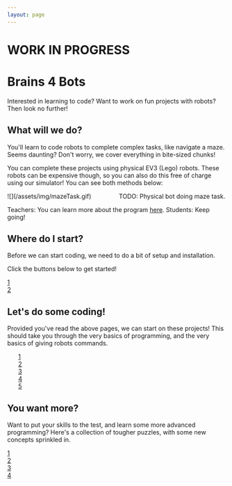 ```yaml
---
layout: page
---
```


# WORK IN PROGRESS

# Brains 4 Bots

Interested in learning to code? Want to work on fun projects with robots? Then look no further!

## What will we do?

You'll learn to code robots to complete complex tasks, like navigate a maze. Seems daunting? Don't worry, we cover everything in bite-sized chunks!

You can complete these projects using physical EV3 (Lego) robots. These robots can be expensive though, so you can also do this free of charge using our simulator! You can see both methods below:

<div markdown="1" style="width: calc(50% - 5px); display: inline-block; margin-right: 6px;">
![](/assets/img/mazeTask.gif)
</div>
<div markdown="1" style="width: calc(50% - 5px); display: inline-block;">
TODO: Physical bot doing maze task.
</div>

Teachers: You can learn more about the program [here](/about). Students: Keep going!

## Where do I start?

Before we can start coding, we need to do a bit of setup and installation.

Click the buttons below to get started!

<div class="task_pill" style="width: max(50%, 200px)">
  <div class="pill_object" page="setup">
    <a href="/posts/setup" title="Setup" data-toggle="tooltip" data-placement="top"><span class="pillbox_number">1</span></a>
  </div>
  <div style="border-left:1px solid #000;width:1px;"></div>
  <div class="pill_object wip" page="wip">
    <a href="/wip.html" title="Using EV3 Robots" data-toggle="tooltip" data-placement="top"><span class="pillbox_number">2</span></a>
  </div>
</div>

## Let's do some coding!

Provided you've read the above pages, we can start on these projects! This should take you through the very basics of programming, and the very basics of giving robots commands.

<div class="task_pill" style="width: 90%; margin-left: 5%; margin-right: 5%;">
  <div class="pill_object" page="intro">
    <a href="/posts/intro" title="Basics of Python" data-toggle="tooltip" data-placement="top"><span class="pillbox_number">1</span></a>
  </div>
  <div style="border-left:1px solid #000;width:1px;"></div>
  <div class="pill_object" page="if-else">
    <a href="/posts/if-else" title="Sensors and Conditionals" data-toggle="tooltip" data-placement="top"><span class="pillbox_number">2</span></a>
  </div>
  <div style="border-left:1px solid #000;width:1px;"></div>
  <div class="pill_object" page="repeat">
    <a href="/posts/repeat" title="Loops and Infrared" data-toggle="tooltip" data-placement="top"><span class="pillbox_number">3</span></a>
  </div>
  <div style="border-left:1px solid #000;width:1px;"></div>
  <div class="pill_object wip" page="lists">
    <a href="/wip.html" title="Lists and Compass" data-toggle="tooltip" data-placement="top"><span class="pillbox_number">4</span></a>
  </div>
  <div style="border-left:1px solid #000;width:1px;"></div>
  <div class="pill_object wip" page="dictionaries">
    <a href="/wip.html" title="Dictionaries" data-toggle="tooltip" data-placement="top"><span class="pillbox_number">5</span></a>
  </div>
</div>

## You want more?

Want to put your skills to the test, and learn some more advanced programming? Here's a collection of tougher puzzles, with some new concepts sprinkled in.

<div class="task_pill" style="width: max(70%, 400px)">
  <div class="pill_object wip" page="wip">
    <a href="/wip.html" title="Coming Soon" data-toggle="tooltip" data-placement="top"><span class="pillbox_number">1</span></a>
  </div>
  <div style="border-left:1px solid #000;width:1px;"></div>
  <div class="pill_object wip" page="wip">
    <a href="/wip.html" title="Coming Soon" data-toggle="tooltip" data-placement="top"><span class="pillbox_number">2</span></a>
  </div>
  <div style="border-left:1px solid #000;width:1px;"></div>
  <div class="pill_object wip" page="wip">
    <a href="/wip.html" title="Coming Soon" data-toggle="tooltip" data-placement="top"><span class="pillbox_number">3</span></a>
  </div>
  <div style="border-left:1px solid #000;width:1px;"></div>
  <div class="pill_object wip" page="wip">
    <a href="/wip.html" title="Coming Soon" data-toggle="tooltip" data-placement="top"><span class="pillbox_number">4</span></a>
  </div>
</div>

<script src="{{ '/assets/js/completion_pills.js' | relative_url }}"></script>
